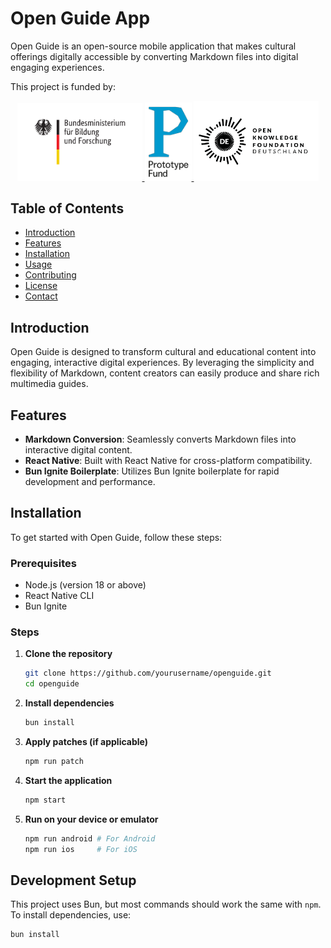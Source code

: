 # Open Guide App

Open Guide is an open-source mobile application that makes cultural offerings digitally accessible by converting Markdown files into digital engaging experiences.

This project is funded by:

<div align="center">
  <a href="https://www.bmbf.de/">
    <img src="https://raw.githubusercontent.com/openguideapp/openguideapp-app/main/docs/logo_BMBF.svg" alt="Sponsor 1" width="200"/>
  </a>
  <a href="https://prototypefund.de/project/drip">
    <img src="https://raw.githubusercontent.com/openguideapp/openguideapp-app/main/docs/logo_prototypefund.png" alt="Sponsor 3" width="75"/>
  </a>
  <a href="https://okfn.de/">
    <img src="https://raw.githubusercontent.com/openguideapp/openguideapp-app/main/docs/logo_OKFN.svg" alt="Sponsor 2" width="200"/>
  </a>
</div>

## Table of Contents

- [Introduction](#introduction)
- [Features](#features)
- [Installation](#installation)
- [Usage](#usage)
- [Contributing](#contributing)
- [License](#license)
- [Contact](#contact)

## Introduction

Open Guide is designed to transform cultural and educational content into engaging, interactive digital experiences. By leveraging the simplicity and flexibility of Markdown, content creators can easily produce and share rich multimedia guides.

## Features

- **Markdown Conversion**: Seamlessly converts Markdown files into interactive digital content.
- **React Native**: Built with React Native for cross-platform compatibility.
- **Bun Ignite Boilerplate**: Utilizes Bun Ignite boilerplate for rapid development and performance.

## Installation

To get started with Open Guide, follow these steps:

### Prerequisites

- Node.js (version 18 or above)
- React Native CLI
- Bun Ignite

### Steps

1. **Clone the repository**

   ```sh
   git clone https://github.com/yourusername/openguide.git
   cd openguide
   ```

2. **Install dependencies**

   ```sh
   bun install
   ```

3. **Apply patches (if applicable)**

   ```sh
   npm run patch
   ```

4. **Start the application**

   ```sh
   npm start
   ```

5. **Run on your device or emulator**
   ```sh
   npm run android # For Android
   npm run ios     # For iOS
   ```

## Development Setup

This project uses Bun, but most commands should work the same with `npm`. To install dependencies, use:

```sh
bun install
```
